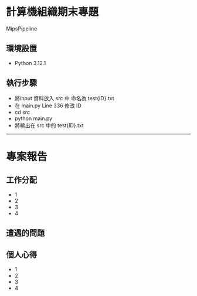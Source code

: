 # 計算機組織期末專題
MipsPipeline


## 環境設置
- Python 3.12.1

## 執行步驟
- 將input 資料放入 src 中 命名為 test{ID}.txt
- 在 main.py Line 336 修改 ID
- cd src
- python main.py
- 將輸出在 src 中的 test{ID}.txt

---
# 專案報告
## 工作分配

- 1
- 2
- 3
- 4


## 遭遇的問題

## 個人心得
- 1
- 2
- 3
- 4
